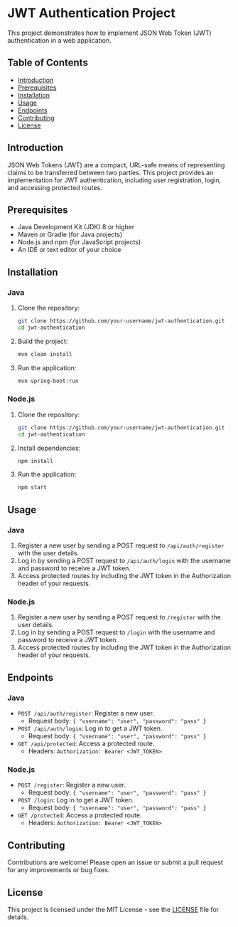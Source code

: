 # JWT Authentication Project

This project demonstrates how to implement JSON Web Token (JWT) authentication in a web application.

## Table of Contents
- [Introduction](#introduction)
- [Prerequisites](#prerequisites)
- [Installation](#installation)
- [Usage](#usage)
- [Endpoints](#endpoints)
- [Contributing](#contributing)
- [License](#license)

## Introduction
JSON Web Tokens (JWT) are a compact, URL-safe means of representing claims to be transferred between two parties. This project provides an implementation for JWT authentication, including user registration, login, and accessing protected routes.

## Prerequisites
- Java Development Kit (JDK) 8 or higher
- Maven or Gradle (for Java projects)
- Node.js and npm (for JavaScript projects)
- An IDE or text editor of your choice

## Installation
### Java
1. Clone the repository:
    ```bash
    git clone https://github.com/your-username/jwt-authentication.git
    cd jwt-authentication
    ```

2. Build the project:
    ```bash
    mvn clean install
    ```

3. Run the application:
    ```bash
    mvn spring-boot:run
    ```

### Node.js
1. Clone the repository:
    ```bash
    git clone https://github.com/your-username/jwt-authentication.git
    cd jwt-authentication
    ```

2. Install dependencies:
    ```bash
    npm install
    ```

3. Run the application:
    ```bash
    npm start
    ```

## Usage
### Java
1. Register a new user by sending a POST request to `/api/auth/register` with the user details.
2. Log in by sending a POST request to `/api/auth/login` with the username and password to receive a JWT token.
3. Access protected routes by including the JWT token in the Authorization header of your requests.

### Node.js
1. Register a new user by sending a POST request to `/register` with the user details.
2. Log in by sending a POST request to `/login` with the username and password to receive a JWT token.
3. Access protected routes by including the JWT token in the Authorization header of your requests.

## Endpoints
### Java
- `POST /api/auth/register`: Register a new user.
  - Request body: `{ "username": "user", "password": "pass" }`
- `POST /api/auth/login`: Log in to get a JWT token.
  - Request body: `{ "username": "user", "password": "pass" }`
- `GET /api/protected`: Access a protected route.
  - Headers: `Authorization: Bearer <JWT_TOKEN>`

### Node.js
- `POST /register`: Register a new user.
  - Request body: `{ "username": "user", "password": "pass" }`
- `POST /login`: Log in to get a JWT token.
  - Request body: `{ "username": "user", "password": "pass" }`
- `GET /protected`: Access a protected route.
  - Headers: `Authorization: Bearer <JWT_TOKEN>`

## Contributing
Contributions are welcome! Please open an issue or submit a pull request for any improvements or bug fixes.

## License
This project is licensed under the MIT License - see the [LICENSE](LICENSE) file for details.
